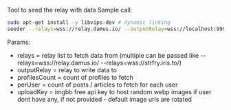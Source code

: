 Tool to seed the relay with data
Sample call:
```bash
sudo apt-get install -y libvips-dev # dynamic linking
seeder --relays=wss://relay.damus.io/ --outputRelay=wss://localhost:9998 --profilesCount=1000 --threads=100 --perUser=100 --uploadKey=...
```
Params:
* relays = relay list to fetch data from (multiple can be passed like --relays=wss://relay.damus.io/ --relays=wss://strfry.iris.to/)
* outputRelay = relay to write data to
* profilesCount = count of profiles to fetch
* perUser = count of posts / articles to fetch for each user 
* uploadKey = imgbb free api key to host random webp images if user dont have any, if not provided - default image urls are rotated